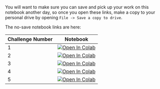 
You will want to make sure you can save and pick up your work on this notebook another day, so once you open these links, make a copy to your personal drive by opening `File -> Save a copy to drive`. 

The no-save notebook links are here: 

| Challenge Number | Notebook |
| ------------- |-------------| 
| 1  | [![Open In Colab](https://colab.research.google.com/assets/colab-badge.svg)](https://colab.research.google.com/github/BNL-Fermilab-RENEW/tutorials_2024/blob/main/Challenge/challenges/challenge_01.ipynb) |
| 2  | [![Open In Colab](https://colab.research.google.com/assets/colab-badge.svg)](https://colab.research.google.com/github/BNL-Fermilab-RENEW/tutorials_2024/blob/main/Challenge/challenges/challenge_02.ipynb) |
| 3  | [![Open In Colab](https://colab.research.google.com/assets/colab-badge.svg)](https://colab.research.google.com/github/BNL-Fermilab-RENEW/tutorials_2024/blob/main/Challenge/challenges/challenge_03.ipynb) |
| 4  | [![Open In Colab](https://colab.research.google.com/assets/colab-badge.svg)](https://colab.research.google.com/github/BNL-Fermilab-RENEW/tutorials_2024/blob/main/Challenge/challenges/challenge_04.ipynb) |
| 5  | [![Open In Colab](https://colab.research.google.com/assets/colab-badge.svg)](https://colab.research.google.com/github/BNL-Fermilab-RENEW/tutorials_2024/blob/main/Challenge/challenges/challenge_05.ipynb) |
